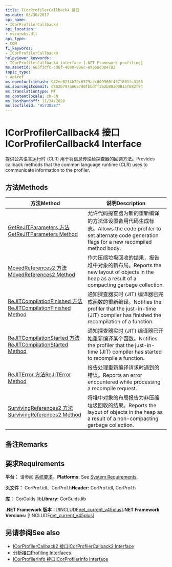 ```yaml
---
title: ICorProfilerCallback4 接口
ms.date: 03/30/2017
api_name:
- ICorProfilerCallback4
api_location:
- mscorwks.dll
api_type:
- COM
f1_keywords:
- ICorProfilerCallback4
helpviewer_keywords:
- ICorProfilerCallback4 interface [.NET Framework profiling]
ms.assetid: 665f3cfc-cd6f-4880-906c-ea65ad384783
topic_type:
- apiref
ms.openlocfilehash: 942ee8234b79c6579acc009960f4571801fc3185
ms.sourcegitcommit: d8020797a6657d0fbbdff362b80300815f682f94
ms.translationtype: MT
ms.contentlocale: zh-CN
ms.lasthandoff: 11/24/2020
ms.locfileid: "95730287"
---
```

# <a name="icorprofilercallback4-interface"></a><span data-ttu-id="16d9c-102">ICorProfilerCallback4 接口</span><span class="sxs-lookup"><span data-stu-id="16d9c-102">ICorProfilerCallback4 Interface</span></span>

<span data-ttu-id="16d9c-103">提供公共语言运行时 (CLR) 用于将信息传递给探查器的回调方法。</span><span class="sxs-lookup"><span data-stu-id="16d9c-103">Provides callback methods that the common language runtime (CLR) uses to communicate information to the profiler.</span></span>  
  
## <a name="methods"></a><span data-ttu-id="16d9c-104">方法</span><span class="sxs-lookup"><span data-stu-id="16d9c-104">Methods</span></span>  
  
|<span data-ttu-id="16d9c-105">方法</span><span class="sxs-lookup"><span data-stu-id="16d9c-105">Method</span></span>|<span data-ttu-id="16d9c-106">说明</span><span class="sxs-lookup"><span data-stu-id="16d9c-106">Description</span></span>|  
|------------|-----------------|  
|[<span data-ttu-id="16d9c-107">GetReJITParameters 方法</span><span class="sxs-lookup"><span data-stu-id="16d9c-107">GetReJITParameters Method</span></span>](icorprofilercallback4-getrejitparameters-method.md)|<span data-ttu-id="16d9c-108">允许代码探查器为新的重新编译的方法体设置备用代码生成标志。</span><span class="sxs-lookup"><span data-stu-id="16d9c-108">Allows the code profiler to set alternate code generation flags for a new recompiled method body.</span></span>|  
|[<span data-ttu-id="16d9c-109">MovedReferences2 方法</span><span class="sxs-lookup"><span data-stu-id="16d9c-109">MovedReferences2 Method</span></span>](icorprofilercallback4-movedreferences2-method.md)|<span data-ttu-id="16d9c-110">作为压缩垃圾回收的结果，报告堆中对象的新布局。</span><span class="sxs-lookup"><span data-stu-id="16d9c-110">Reports the new layout of objects in the heap as a result of a compacting garbage collection.</span></span>|  
|[<span data-ttu-id="16d9c-111">ReJITCompilationFinished 方法</span><span class="sxs-lookup"><span data-stu-id="16d9c-111">ReJITCompilationFinished Method</span></span>](icorprofilercallback4-rejitcompilationfinished-method.md)|<span data-ttu-id="16d9c-112">通知探查器实时 (JIT) 编译器已完成函数的重新编译。</span><span class="sxs-lookup"><span data-stu-id="16d9c-112">Notifies the profiler that the just-in-time (JIT) compiler has finished the recompilation of a function.</span></span>|  
|[<span data-ttu-id="16d9c-113">ReJITCompilationStarted 方法</span><span class="sxs-lookup"><span data-stu-id="16d9c-113">ReJITCompilationStarted Method</span></span>](icorprofilercallback4-rejitcompilationstarted-method.md)|<span data-ttu-id="16d9c-114">通知探查器实时 (JIT) 编译器已开始重新编译某个函数。</span><span class="sxs-lookup"><span data-stu-id="16d9c-114">Notifies the profiler that the just-in-time (JIT) compiler has started to recompile a function.</span></span>|  
|[<span data-ttu-id="16d9c-115">ReJITError 方法</span><span class="sxs-lookup"><span data-stu-id="16d9c-115">ReJITError Method</span></span>](icorprofilercallback4-rejiterror-method.md)|<span data-ttu-id="16d9c-116">报告处理重新编译请求时遇到的错误。</span><span class="sxs-lookup"><span data-stu-id="16d9c-116">Reports an error encountered while processing a recompile request.</span></span>|  
|[<span data-ttu-id="16d9c-117">SurvivingReferences2 方法</span><span class="sxs-lookup"><span data-stu-id="16d9c-117">SurvivingReferences2 Method</span></span>](icorprofilercallback4-survivingreferences2-method.md)|<span data-ttu-id="16d9c-118">将堆中对象的布局报告为非压缩垃圾回收的结果。</span><span class="sxs-lookup"><span data-stu-id="16d9c-118">Reports the layout of objects in the heap as a result of a non-compacting garbage collection.</span></span>|  
  
## <a name="remarks"></a><span data-ttu-id="16d9c-119">备注</span><span class="sxs-lookup"><span data-stu-id="16d9c-119">Remarks</span></span>  
  
## <a name="requirements"></a><span data-ttu-id="16d9c-120">要求</span><span class="sxs-lookup"><span data-stu-id="16d9c-120">Requirements</span></span>  

 <span data-ttu-id="16d9c-121">**平台：** 请参阅 [系统要求](../../get-started/system-requirements.md)。</span><span class="sxs-lookup"><span data-stu-id="16d9c-121">**Platforms:** See [System Requirements](../../get-started/system-requirements.md).</span></span>  
  
 <span data-ttu-id="16d9c-122">**头文件：** CorProf.idl、CorProf.h</span><span class="sxs-lookup"><span data-stu-id="16d9c-122">**Header:** CorProf.idl, CorProf.h</span></span>  
  
 <span data-ttu-id="16d9c-123">**库：** CorGuids.lib</span><span class="sxs-lookup"><span data-stu-id="16d9c-123">**Library:** CorGuids.lib</span></span>  
  
 <span data-ttu-id="16d9c-124">**.NET Framework 版本：**[!INCLUDE[net_current_v45plus](../../../../includes/net-current-v45plus-md.md)]</span><span class="sxs-lookup"><span data-stu-id="16d9c-124">**.NET Framework Versions:** [!INCLUDE[net_current_v45plus](../../../../includes/net-current-v45plus-md.md)]</span></span>  
  
## <a name="see-also"></a><span data-ttu-id="16d9c-125">另请参阅</span><span class="sxs-lookup"><span data-stu-id="16d9c-125">See also</span></span>

- [<span data-ttu-id="16d9c-126">ICorProfilerCallback2 接口</span><span class="sxs-lookup"><span data-stu-id="16d9c-126">ICorProfilerCallback2 Interface</span></span>](icorprofilercallback2-interface.md)
- [<span data-ttu-id="16d9c-127">分析接口</span><span class="sxs-lookup"><span data-stu-id="16d9c-127">Profiling Interfaces</span></span>](profiling-interfaces.md)
- [<span data-ttu-id="16d9c-128">ICorProfilerInfo 接口</span><span class="sxs-lookup"><span data-stu-id="16d9c-128">ICorProfilerInfo Interface</span></span>](icorprofilerinfo-interface.md)
